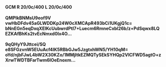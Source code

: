#### GCM R 20/0c/400 L 20/0c/400
**QMPIkBNMsU9eof9V**<br/>**vwHbDFdv45aGLWDDKp24W0cXMCApR493bCi1UKgjQ1c=**<br/>**bNnEGn5eqDxqXElKcUubwrdPtI7+Luecm6RmneCxbl26b/z+PdSqwx8LQEZKAfBhKs2tvEcNmxd0lx4O...**<br/><br/>
**9qQHyY9Jttcei/SQ**<br/>**e8SFGzvnW5EUuAcf4IK5RBbGJw5JzgtxhWN5/YH10qM=**<br/>**oYd/njbFJwL4bW2X30KZo/1MMjltkEZMQTySEkSYHQp2VICFWD5agtO+zXrwTWDTBFarTwm6IOeEnoxm...**